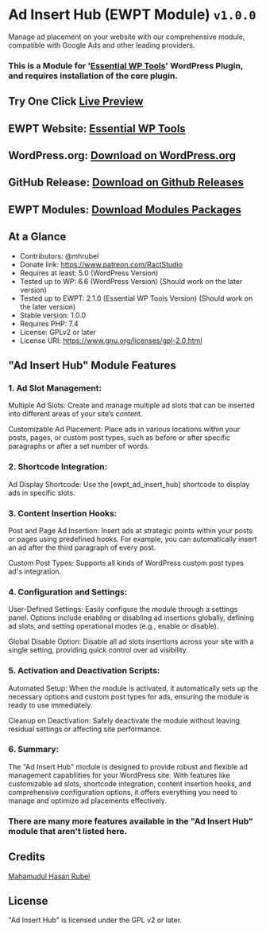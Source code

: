 # Ad Insert Hub (EWPT Module) `v1.0.0`

Manage ad placement on your website with our comprehensive module, compatible with Google Ads and other leading providers.

### This is a Module for '[Essential WP Tools](https://wordpress.org/plugins/essential-wp-tools/)' WordPress Plugin, and requires installation of the core plugin.

## Try One Click [Live Preview](https://playground.wordpress.net/?mode=seamless&storage=browser&blueprint-url=https://raw.githubusercontent.com/RactStudio/ad-insert-hub/main/blueprints/blueprint.json)

## EWPT Website: **[Essential WP Tools](https://ewpt.ractstudio.com/)**
## WordPress.org: [Download on WordPress.org](https://wordpress.org/plugins/essential-wp-tools/)
## GitHub Release: [Download on Github Releases](https://github.com/RactStudio/essential-wp-tools/releases)
## EWPT Modules: [Download Modules Packages](https://github.com/RactStudio/ewpt-modules/)

## At a Glance

* Contributors:		    @mhrubel
* Donate link:			  https://www.patreon.com/RactStudio
* Requires at least:  5.0 (WordPress Version)
* Tested up to WP:		6.6 (WordPress Version) (Should work on the later version)
* Tested up to EWPT:	2.1.0 (Essential WP Tools Version) (Should work on the later version)
* Stable version:			1.0.0
* Requires PHP:		    7.4
* License:					  GPLv2 or later
* License URI:			  https://www.gnu.org/licenses/gpl-2.0.html

## "Ad Insert Hub" Module Features

### 1. Ad Slot Management:

Multiple Ad Slots: Create and manage multiple ad slots that can be inserted into different areas of your site’s content.

Customizable Ad Placement: Place ads in various locations within your posts, pages, or custom post types, such as before or after specific paragraphs or after a set number of words.

### 2. Shortcode Integration:

Ad Display Shortcode: Use the [ewpt_ad_insert_hub] shortcode to display ads in specific slots.

### 3. Content Insertion Hooks:

Post and Page Ad Insertion: Insert ads at strategic points within your posts or pages using predefined hooks. For example, you can automatically insert an ad after the third paragraph of every post.

Custom Post Types: Supports all kinds of WordPress custom post types ad's integration.

### 4. Configuration and Settings:

User-Defined Settings: Easily configure the module through a settings panel. Options include enabling or disabling ad insertions globally, defining ad slots, and setting operational modes (e.g., enable or disable).

Global Disable Option: Disable all ad slots insertions across your site with a single setting, providing quick control over ad visibility.

### 5. Activation and Deactivation Scripts:
Automated Setup: When the module is activated, it automatically sets up the necessary options and custom post types for ads, ensuring the module is ready to use immediately.

Cleanup on Deactivation: Safely deactivate the module without leaving residual settings or affecting site performance.

### 6. Summary:
The "Ad Insert Hub" module is designed to provide robust and flexible ad management capabilities for your WordPress site. With features like customizable ad slots, shortcode integration, content insertion hooks, and comprehensive configuration options, it offers everything you need to manage and optimize ad placements effectively.

### There are many more features available in the "Ad Insert Hub" module that aren't listed here.


## Credits

[Mahamudul Hasan Rubel](https://mhr.ractstudio.com/)


## License

"Ad Insert Hub" is licensed under the GPL v2 or later.
